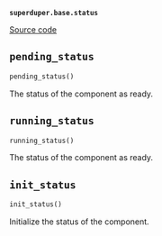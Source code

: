 **`superduper.base.status`** 

[Source code](https://github.com/superduper-io/superduper/blob/main/superduper/base/status.py)

## `pending_status` 

```python
pending_status()
```
The status of the component as ready.

## `running_status` 

```python
running_status()
```
The status of the component as ready.

## `init_status` 

```python
init_status()
```
Initialize the status of the component.

